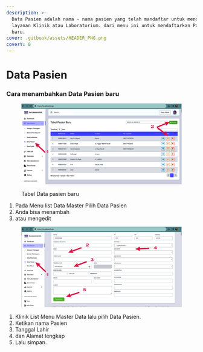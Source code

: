 ```yaml
---
description: >-
  Data Pasien adalah nama - nama pasien yang telah mandaftar untuk mendapatkan
  layanan Klinik atau Laboratorium. dari menu ini untuk mendaftarkan Pasien
  baru.
cover: .gitbook/assets/HEADER_PNG.png
coverY: 0
---
```


# Data Pasien

### Cara menambahkan Data Pasien baru

<figure><img src=".gitbook/assets/data pasien.jpg" alt=""><figcaption><p>Tabel Data pasien baru</p></figcaption></figure>

1. Pada Menu list Data Master Pilih Data Pasien
2. Anda bisa menambah&#x20;
3. atau mengedit&#x20;



<figure><img src=".gitbook/assets/data pasien baru.jpg" alt=""><figcaption></figcaption></figure>

1. Klinik List Menu Master Data lalu pilih Data Pasien.
2. Ketikan nama Pasien
3. Tanggal Lahir&#x20;
4. dan Alamat lengkap
5. Lalu simpan.
